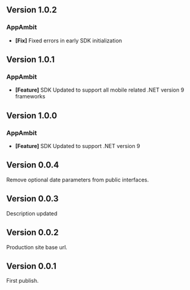 ## Version 1.0.2

### AppAmbit

* **[Fix]** Fixed errors in early SDK initialization

## Version 1.0.1

### AppAmbit

* **[Feature]** SDK Updated to support all mobile related .NET version 9 frameworks

## Version 1.0.0

### AppAmbit

* **[Feature]** SDK Updated to support .NET version 9

## Version 0.0.4

Remove optional date parameters from public interfaces.

## Version 0.0.3

Description updated

## Version 0.0.2

Production site base url.

## Version 0.0.1

First publish.